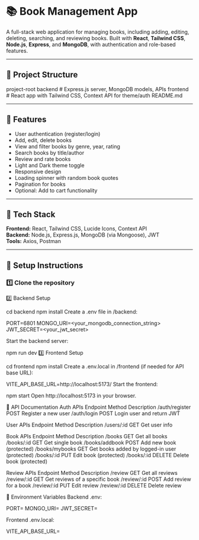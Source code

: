# 📚 Book Management App

A full-stack web application for managing books, including adding, editing, deleting, searching, and reviewing books. Built with **React**, **Tailwind CSS**, **Node.js**, **Express**, and **MongoDB**, with authentication and role-based features.

---

## 🔹 Project Structure

project-root
backend # Express.js server, MongoDB models, APIs
frontend # React app with Tailwind CSS, Context API for theme/auth
README.md

---

## 🔹 Features

- User authentication (register/login)
- Add, edit, delete books
- View and filter books by genre, year, rating
- Search books by title/author
- Review and rate books
- Light and Dark theme toggle
- Responsive design
- Loading spinner with random book quotes
- Pagination for books
- Optional: Add to cart functionality

---

## 🔹 Tech Stack

**Frontend:** React, Tailwind CSS, Lucide Icons, Context API  
**Backend:** Node.js, Express.js, MongoDB (via Mongoose), JWT  
**Tools:** Axios, Postman  

---

## 🔹 Setup Instructions

### 1️⃣ Clone the repository

2️⃣ Backend Setup

cd backend
npm install
Create a .env file in /backend:

PORT=6801
MONGO_URI=<your_mongodb_connection_string>
JWT_SECRET=<your_jwt_secret>

Start the backend server:


npm run dev
3️⃣ Frontend Setup

cd frontend
npm install
Create a .env.local in /frontend (if needed for API base URL):


VITE_API_BASE_URL=http://localhost:5173/
Start the frontend:


npm start
Open http://localhost:5173 in your browser.

🔹 API Documentation
Auth APIs
Endpoint	Method	Description
/auth/register	POST	Register a new user
/auth/login	POST	Login user and return JWT

User APIs
Endpoint	Method	Description
/users/:id	GET	Get user info

Book APIs
Endpoint	Method	Description
/books	GET	Get all books
/books/:id	GET	Get single book
/books/addbook	POST	Add new book (protected)
/books/mybooks	GET	Get books added by logged-in user (protected)
/books/:id	PUT	Edit book (protected)
/books/:id	DELETE	Delete book (protected)

Review APIs
Endpoint	Method	Description
/review	GET	Get all reviews
/review/:id	GET	Get reviews of a specific book
/review/:id	POST	Add review for a book
/review/:id	PUT	Edit review
/review/:id	DELETE	Delete review

🔹 Environment Variables
Backend .env:


PORT=
MONGO_URI=
JWT_SECRET=

Frontend .env.local:

VITE_API_BASE_URL=
